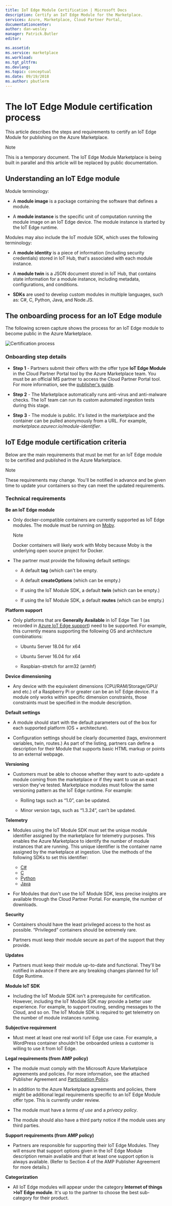 ```yaml
---
title: IoT Edge Module Certification | Microsoft Docs
description: Certify an IoT Edge Module for the Marketplace.
services: Azure, Marketplace, Cloud Partner Portal, 
documentationcenter:
author: dan-wesley
manager: Patrick.Butler  
editor:

ms.assetid: 
ms.service: marketplace
ms.workload: 
ms.tgt_pltfrm: 
ms.devlang: 
ms.topic: conceptual
ms.date: 09/19/2018
ms.author: pbutlerm
---
```



# The IoT Edge Module certification process

This article describes the steps and requirements to certify an IoT Edge Module for publishing on the Azure Marketplace. 

>[!Note]
>This is a temporary document. The IoT Edge Module Marketplace is being built in parallel and this article will be replaced by public documentation.

## Understanding an IoT Edge module

Module terminology:

-   A **module image** is a package containing the software that defines a module.

-   A **module instance** is the specific unit of computation running the module image on an IoT Edge device. The module instance is started by the IoT Edge runtime.

Modules may also include the IoT module SDK, which uses the following terminology:

-   A **module identity** is a piece of information (including security
    credentials) stored in IoT Hub, that's associated with each module instance.

-   A **module twin** is a JSON document stored in IoT Hub, that contains state information for a module instance, including metadata, configurations, and conditions.

-   **SDKs** are used to develop custom modules in multiple languages, such as: C\#, C, Python,
    Java, and Node.JS.

## The onboarding process for an IoT Edge module

The following screen capture shows the process for an IoT Edge module to become public in the Azure Marketplace.

![Certification process](./media/cloud-partner-portal-iot-edge-module-certification-process/onboarding-process.png)

### Onboarding step details

-   **Step 1** - Partners submit their offers with the offer type **IoT Edge Module** in the Cloud Partner Portal tool by the Azure Marketplace team. You must be an official MS partner to access the Cloud Partner Portal tool. For more information, see the [publisher's guide](https://docs.microsoft.com/azure/marketplace/marketplace-publishers-guide).

-   **Step 2** - The Marketplace automatically runs anti-virus and anti-malware checks. The IoT team can run its custom automated ingestion tests during this stage.

-   **Step 3** - The module is public. It's listed in the marketplace and the container can be pulled anonymously from a URL. For example, *marketplace.azurecr.io/module-identifier*.

## IoT Edge module certification criteria

Below are the main requirements that must be met for an IoT Edge module to be certified and published in the Azure Marketplace.

>[!Note]
>These requirements may change. You'll be notified in
advance and be given time to update your containers so they can meet the
updated requirements.

### Technical requirements

**Be an IoT Edge module**

-   Only docker-compatible containers are currently supported as IoT Edge
    modules. The module must be running on [Moby](https://mobyproject.org/). 

    >[!Note]
    >Docker containers will likely work with Moby because Moby is the underlying open source project for Docker.

-   The partner must provide the following default settings: 

    -   A default **tag** (which can't be empty.

    -   A default **createOptions** (which can be empty.)

    -   If using the IoT Module SDK, a default **twin** (which can be empty.)

    -   If using the IoT Module SDK, a default **routes** (which can be empty.)

**Platform support**

-   Only platforms that are **Generally Available** in IoT Edge Tier 1 (as recorded in [Azure IoT Edge
    support](https://docs.microsoft.com/azure/iot-edge/support)) need to
    be supported. For example, this currently means supporting the following OS and architecture combinations:

    -   Ubuntu Server 18.04 for x64

    -   Ubuntu Server 16.04 for x64

    -   Raspbian-stretch for arm32 (armhf)

**Device dimensioning**

-   Any device with the equivalent dimensions (CPU/RAM/Storage/GPU/ and etc.) of a Raspberry Pi or greater can be an IoT Edge device. If a module only works within specific dimension constraints, those constraints must be specified in the module description.

**Default settings**

-   A module should start with the default parameters out of the box for each supported platform (OS + architecture).

-   Configuration settings should be clearly documented (tags, environment variables, twin, routes.) As part of the listing, partners can define a description for their Module that supports basic HTML markup or points to an external webpage.

**Versioning**

-   Customers must be able to choose whether they want to auto-update a module coming from the marketplace or if they want to use an exact version they've tested. Marketplace modules must follow the same versioning pattern as the IoT Edge runtime. For example:

    -   Rolling tags such as “1.0”, can be updated.

    -   Minor version tags, such as “1.3.24”, can't be updated.

**Telemetry**

-   Modules using the IoT Module SDK must set the unique module identifier assigned by the marketplace for telemetry purposes. This enables the Azure Marketplace to identify the number of module instances that are running. This unique identifier is the container name assigned by the marketplace at ingestion. Use the methods of the following SDKs to set this identifier:
    - [C\#](https://hub.docker.com/_/mysql/)
    - [C](https://github.com/Azure/azure-iot-sdk-c/blob/master/doc/Iothub_sdk_options.md)
    - [Python](https://github.com/Azure/azure-iot-sdk-c/blob/master/doc/Iothub_sdk_options.md)
    - [Java](https://docs.microsoft.com/java/api/com.microsoft.azure.sdk.iot.device.productinfo?view=azure-java-stable)

-   For Modules that don't use the IoT Module SDK, less precise insights are available through the Cloud Partner Portal. For example, the number of downloads.

**Security**

-   Containers should have the least privileged access to the host as
    possible. “Privileged” containers should be extremely rare.

-   Partners must keep their module secure as part of the support that they provide.

**Updates**

-   Partners must keep their module up-to-date and functional. They'll be notified in advance if there are any breaking changes planned for IoT Edge Runtime.

**Module IoT SDK**

-   Including the IoT Module SDK isn't a prerequisite for certification.
    However, including the IoT Module SDK may provide a better user experience. For example, to support routing, sending messages to the Cloud, and so on. The IoT Module SDK is required to get telemetry on the number of module instances running.

**Subjective requirement**

-   Must meet at least one real world IoT Edge use case. For example, a WordPress container shouldn't be onboarded unless a customer is willing to use it from IoT Edge.

**Legal requirements (from AMP policy)**

-   The module must comply with the Microsoft Azure Marketplace agreements and policies. For more information, see the attached Publisher Agreement and [Participation Policy](https://azure.microsoft.com/support/legal/marketplace/participation-policies/).

-   In addition to the Azure Marketplace agreements and policies, there might be additional legal requirements specific to an IoT Edge Module offer type. This is currently under review.

-   The module must have a *terms of use* and a *privacy policy*.

-   The module should also have a third party notice if the module uses any third parties.

**Support requirements (from AMP policy)**

-   Partners are responsible for supporting their IoT Edge Modules. They will ensure that support options given in the IoT Edge Module description remain available and that at least one support option is always available. (Refer to Section 4 of the AMP Publisher Agreement for more details.)

**Categorization**

-   All IoT Edge modules will appear under the category **Internet of things \>IoT Edge module**. It's up to the partner to choose the best sub-category for their product.
